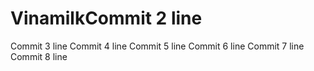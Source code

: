 # VinamilkCommit 2 line
Commit 3 line
Commit 4 line
Commit 5 line
Commit 6 line
Commit 7 line
Commit 8 line
